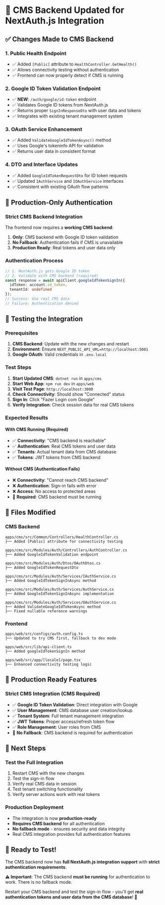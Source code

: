 # 🎉 **CMS Backend Updated for NextAuth.js Integration**

## ✅ **Changes Made to CMS Backend**

### 1. **Public Health Endpoint**
- ✅ Added `[Public]` attribute to `HealthController.GetHealth()`
- ✅ Allows connectivity testing without authentication
- ✅ Frontend can now properly detect if CMS is running

### 2. **Google ID Token Validation Endpoint**
- ✅ **NEW**: `/auth/google/id-token` endpoint
- ✅ Validates Google ID tokens from NextAuth.js
- ✅ Returns proper `SignInResponseDto` with user data and tokens
- ✅ Integrates with existing tenant management system

### 3. **OAuth Service Enhancement**
- ✅ Added `ValidateGoogleIdTokenAsync()` method
- ✅ Uses Google's tokeninfo API for validation
- ✅ Returns user data in consistent format

### 4. **DTO and Interface Updates**
- ✅ Added `GoogleIdTokenRequestDto` for ID token requests
- ✅ Updated `IAuthService` and `IOAuthService` interfaces
- ✅ Consistent with existing OAuth flow patterns

## 🔄 **Production-Only Authentication**

### **Strict CMS Backend Integration**
The frontend now requires a **working CMS backend**:

1. **Only**: CMS backend with Google ID token validation
2. **No Fallback**: Authentication fails if CMS is unavailable
3. **Production Ready**: Real tokens and user data only

### **Authentication Process**
```typescript
// 1. NextAuth.js gets Google ID token
// 2. Validate with CMS backend (required)
const response = await apiClient.googleIdTokenSignIn({
  idToken: account.id_token,
  tenantId: undefined
});
// Success: Use real CMS data
// Failure: Authentication denied
```

## 🧪 **Testing the Integration**

### **Prerequisites**
1. **CMS Backend**: Update with the new changes and restart
2. **Environment**: Ensure `NEXT_PUBLIC_API_URL=http://localhost:5001`
3. **Google OAuth**: Valid credentials in `.env.local`

### **Test Steps**
1. **Start Updated CMS**: `dotnet run` in `apps/cms`
2. **Start Web App**: `npm run dev` in `apps/web`
3. **Visit Test Page**: `http://localhost:3000`
4. **Check Connectivity**: Should show "Connected" status
5. **Sign In**: Click "Fazer Login com Google"
6. **Verify Integration**: Check session data for real CMS tokens

### **Expected Results**

#### **With CMS Running (Required)**
- ✅ **Connectivity**: "CMS backend is reachable" 
- ✅ **Authentication**: Real CMS tokens and user data
- ✅ **Tenants**: Actual tenant data from CMS database
- ✅ **Tokens**: JWT tokens from CMS backend

#### **Without CMS (Authentication Fails)**
- ❌ **Connectivity**: "Cannot reach CMS backend"
- ❌ **Authentication**: Sign-in fails with error
- ❌ **Access**: No access to protected areas
- 🚨 **Required**: CMS backend must be running

## 📁 **Files Modified**

### **CMS Backend**
```
apps/cms/src/Common/Controllers/HealthController.cs
├── Added [Public] attribute for connectivity testing

apps/cms/src/Modules/Auth/Controllers/AuthController.cs
├── Added GoogleIdTokenValidation endpoint

apps/cms/src/Modules/Auth/Dtos/OAuthDtos.cs
├── Added GoogleIdTokenRequestDto

apps/cms/src/Modules/Auth/Services/IAuthService.cs
├── Added GoogleIdTokenSignInAsync method

apps/cms/src/Modules/Auth/Services/AuthService.cs
├── Added GoogleIdTokenSignInAsync implementation

apps/cms/src/Modules/Auth/Services/OAuthService.cs
├── Added ValidateGoogleIdTokenAsync method
├── Fixed nullable reference warnings
```

### **Frontend**
```
apps/web/src/configs/auth.config.ts
├── Updated to try CMS first, fallback to dev mode

apps/web/src/lib/api-client.ts
├── Added googleIdTokenSignIn method

apps/web/src/app/[locale]/page.tsx
├── Enhanced connectivity testing logic
```

## 🚀 **Production Ready Features**

### **Strict CMS Integration** (CMS Required)
- ✅ **Google ID Token Validation**: Direct integration with Google
- ✅ **User Management**: CMS database user creation/lookup
- ✅ **Tenant System**: Full tenant management integration
- ✅ **JWT Tokens**: Proper access/refresh token flow
- ✅ **Role Management**: User roles from CMS
- 🚨 **No Fallback**: CMS backend is required for authentication

## 🎯 **Next Steps**

### **Test the Full Integration**
1. Restart CMS with the new changes
2. Test the sign-in flow
3. Verify real CMS data in session
4. Test tenant switching functionality
5. Verify server actions work with real tokens

### **Production Deployment**
- The integration is now **production-ready**
- **Requires CMS backend** for all authentication
- **No fallback mode** - ensures security and data integrity
- Real CMS integration provides full authentication features

## 🎉 **Ready to Test!**

The CMS backend now has **full NextAuth.js integration support** with **strict authentication requirements**. 

**⚠️ Important**: The CMS backend **must be running** for authentication to work. There is no fallback mode.

Restart your CMS backend and test the sign-in flow - you'll get **real authentication tokens and user data from the CMS database**! 🚀
